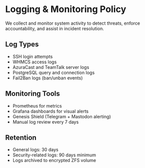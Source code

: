 # Logging & Monitoring Policy

We collect and monitor system activity to detect threats, enforce accountability, and assist in incident resolution.

## Log Types

- SSH login attempts
- WHMCS access logs
- AzuraCast and TeamTalk server logs
- PostgreSQL query and connection logs
- Fail2Ban logs (ban/unban events)

## Monitoring Tools

- Prometheus for metrics
- Grafana dashboards for visual alerts
- Genesis Shield (Telegram + Mastodon alerting)
- Manual log review every 7 days

## Retention

- General logs: 30 days
- Security-related logs: 90 days minimum
- Logs archived to encrypted ZFS volume

